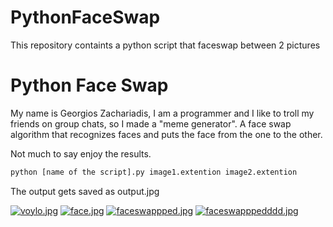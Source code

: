 # PythonFaceSwap
This repository containts a python script that faceswap between 2 pictures


# Python Face Swap 


My name is Georgios Zachariadis, I am a programmer and I like to troll my friends on group chats, so I made a "meme generator". A face swap algorithm that recognizes faces and puts the face from the one to the other.


Not much to say enjoy the results.


```sh
python [name of the script].py image1.extention image2.extention  
```

The output gets saved as output.jpg

[![voylo.jpg](https://s14.postimg.org/fuq3u5itt/voylo.jpg)](https://postimg.org/image/iot97lkzx/)  [![face.jpg](https://s15.postimg.org/bg1tla9rv/face.jpg)](https://postimg.org/image/4cty5o4c7/)
[![faceswappped.jpg](https://s15.postimg.org/x18qegmuz/faceswappped.jpg)](https://postimg.org/image/fb71tf99z/)
[![faceswapppedddd.jpg](https://s15.postimg.org/a12324p17/faceswapppedddd.jpg)](https://postimg.org/image/b3c9ko7uf/)

